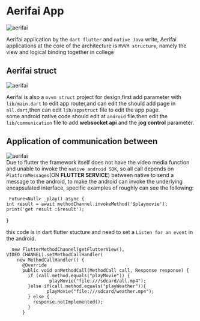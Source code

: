 # Aerifai App #
![aerifai](http://45.32.248.21/static/aerifai/3.gif)  

Aerifai application by the `dart flutter` and `native Java` write, Aerifai applications at the core of the architecture is `MVVM structure`, namely the view and logical binding together in college

## Aerifai struct ##
![aerifai](http://45.32.248.21/static/aerifai/stu.jpg)    

Aerifai is also a `mvvm struct` project for design,first add parameter with `lib/main.dart` to edit app router,and can edit the should add page in `all.dart`,then can edit `lib/appstruct` file to edit the app page.  
some android native code should edit at `android` file.then edit the `lib/communication` file to add **websocket api** and the **jog control** parameter.

## Application of communication between ##
![aerifai](http://45.32.248.21/static/flutter/tongxin.png)  
Due to flutter the framework itself does not have the video media function and unable to invoke the `native android SDK`, so all call depends on `PlatformMessages`(ON **FLUTTER SERVICE**) between native to send a message to the android, to make the android can invoke the underlying encapsulated interface, specific examples of roughly can see the following:  

     Future<Null> _play() async {
    int result = await methodChannel.invokeMethod('$playmovie');
    print('get result :$result');
  }


this code is in dart flutter stucture and need to set a `Listen for an event` in the android.  


      new FlutterMethodChannel(getFlutterView(), VIDEO_CHANNEL).setMethodCallHandler(
        new MethodCallHandler() {
          @Override
          public void onMethodCall(MethodCall call, Response response) {
            if (call.method.equals("playMovie")) {
                    playMovie("file:///sdcard/all.mp4");
            }else if(call.method.equals("playWeather")){
                   playMovie("file:///sdcard/weather.mp4");
            } else {
              response.notImplemented();
            }
          }
